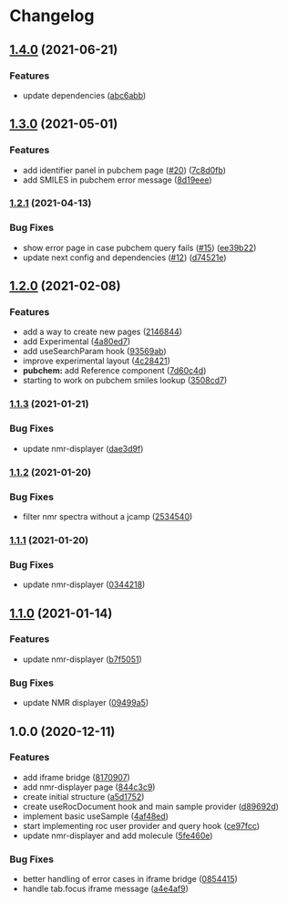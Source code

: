 # Changelog

## [1.4.0](https://www.github.com/zakodium/c6h6-react/compare/v1.3.0...v1.4.0) (2021-06-21)


### Features

* update dependencies ([abc6abb](https://www.github.com/zakodium/c6h6-react/commit/abc6abb35f3a71427e7b21dfd3aba0f7651b5332))

## [1.3.0](https://www.github.com/zakodium/c6h6-react/compare/v1.2.1...v1.3.0) (2021-05-01)


### Features

* add identifier panel in pubchem page ([#20](https://www.github.com/zakodium/c6h6-react/issues/20)) ([7c8d0fb](https://www.github.com/zakodium/c6h6-react/commit/7c8d0fbb0d905a018bf33adbfddfaa6958734ad6))
* add SMILES in pubchem error message ([8d19eee](https://www.github.com/zakodium/c6h6-react/commit/8d19eee76c1afa2c7c4933e74bfb94fac1ac982a))

### [1.2.1](https://www.github.com/zakodium/c6h6-react/compare/v1.2.0...v1.2.1) (2021-04-13)


### Bug Fixes

* show error page in case pubchem query fails ([#15](https://www.github.com/zakodium/c6h6-react/issues/15)) ([ee39b22](https://www.github.com/zakodium/c6h6-react/commit/ee39b220a2ce3144b0089c8f8ba090087a1ad020))
* update next config and dependencies ([#12](https://www.github.com/zakodium/c6h6-react/issues/12)) ([d74521e](https://www.github.com/zakodium/c6h6-react/commit/d74521edc17f015af877ba4b63038a5cc9c2dfb3))

## [1.2.0](https://www.github.com/zakodium/c6h6-react/compare/v1.1.3...v1.2.0) (2021-02-08)


### Features

* add a way to create new pages ([2146844](https://www.github.com/zakodium/c6h6-react/commit/21468440f32528435d691f968045c0c767b4fc29))
* add Experimental ([4a80ed7](https://www.github.com/zakodium/c6h6-react/commit/4a80ed7314066e17733d38eeb52f28f2d37104e3))
* add useSearchParam hook ([93569ab](https://www.github.com/zakodium/c6h6-react/commit/93569abdca2591288903145b5760630a3955cccc))
* improve  experimental layout ([4c28421](https://www.github.com/zakodium/c6h6-react/commit/4c2842125fd54b0a7df37e14cc038a4f2966b706))
* **pubchem:** add Reference component ([7d60c4d](https://www.github.com/zakodium/c6h6-react/commit/7d60c4de3944a6109aef23ae8e5a52c9dcb45c49))
* starting to work on pubchem smiles lookup ([3508cd7](https://www.github.com/zakodium/c6h6-react/commit/3508cd7d3742afd2c6e77d41ddcd9003e26edb6a))

### [1.1.3](https://www.github.com/zakodium/c6h6-react/compare/v1.1.2...v1.1.3) (2021-01-21)


### Bug Fixes

* update nmr-displayer ([dae3d9f](https://www.github.com/zakodium/c6h6-react/commit/dae3d9f778e29697777b8e1843c657b68ead2f7a))

### [1.1.2](https://www.github.com/zakodium/c6h6-react/compare/v1.1.1...v1.1.2) (2021-01-20)


### Bug Fixes

* filter nmr spectra without a jcamp ([2534540](https://www.github.com/zakodium/c6h6-react/commit/253454036bdcfc69904aa7ca95d603478f7b8998))

### [1.1.1](https://www.github.com/zakodium/c6h6-react/compare/v1.1.0...v1.1.1) (2021-01-20)


### Bug Fixes

* update nmr-displayer ([0344218](https://www.github.com/zakodium/c6h6-react/commit/03442184a800a14f9ffbad64ae05b05f2189a23c))

## [1.1.0](https://www.github.com/zakodium/c6h6-react/compare/v1.0.0...v1.1.0) (2021-01-14)


### Features

* update nmr-displayer ([b7f5051](https://www.github.com/zakodium/c6h6-react/commit/b7f5051faab57900ea2eb6e48a9eb03dbbedd882))


### Bug Fixes

* update NMR displayer ([09499a5](https://www.github.com/zakodium/c6h6-react/commit/09499a55c0eedbaaa6d0fb7e45b1237239177e93))

## 1.0.0 (2020-12-11)


### Features

* add iframe bridge ([8170907](https://www.github.com/zakodium/c6h6-react/commit/81709073f01c58c9c8e4d244f257f4edd8e6d106))
* add nmr-displayer page ([844c3c9](https://www.github.com/zakodium/c6h6-react/commit/844c3c9545411f7af83954fa202514bf4c4190d1))
* create initial structure ([a5d1752](https://www.github.com/zakodium/c6h6-react/commit/a5d1752064959bd427cdfe39f1d522dacbcb97d9))
* create useRocDocument hook and main sample provider ([d89692d](https://www.github.com/zakodium/c6h6-react/commit/d89692d413e16d7dec1b0dd23619e4127009cc82))
* implement basic useSample ([4af48ed](https://www.github.com/zakodium/c6h6-react/commit/4af48edccba252f700a3eb86583bec9982931cfc))
* start implementing roc user provider and query hook ([ce97fcc](https://www.github.com/zakodium/c6h6-react/commit/ce97fccab1c8f451f6e84e620ad9ece769feaed2))
* update nmr-displayer and add molecule ([5fe460e](https://www.github.com/zakodium/c6h6-react/commit/5fe460e0d53ed5a6ae5bc3536a4a4b0540334455))


### Bug Fixes

* better handling of error cases in iframe bridge ([0854415](https://www.github.com/zakodium/c6h6-react/commit/0854415420b6c680221079178a94997905537d83))
* handle tab.focus iframe message ([a4e4af9](https://www.github.com/zakodium/c6h6-react/commit/a4e4af9219d9adc4d6d8672adb8a4c4e405efbf3))
